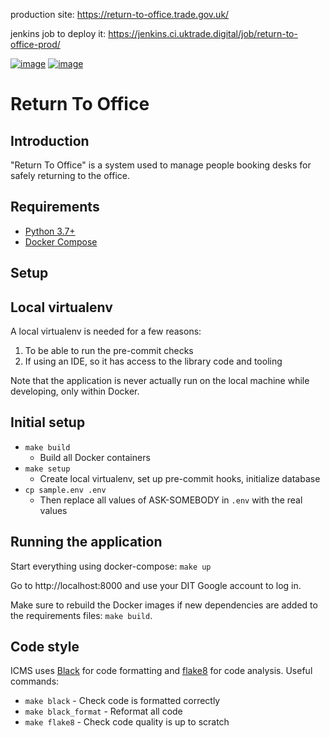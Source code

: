 production site: https://return-to-office.trade.gov.uk/

jenkins job to deploy it: https://jenkins.ci.uktrade.digital/job/return-to-office-prod/



<!-- [![circle-ci-image]][circle-ci] -->
<!-- [![codecov-image]][codecov] -->

[![image](https://circleci.com/gh/uktrade/icms/tree/master.svg?style=svg)](https://circleci.com/gh/uktrade/icms/tree/master)
[![image](https://codecov.io/gh/uktrade/icms/branch/master/graph/badge.svg)](https://codecov.io/gh/uktrade/icms)

# Return To Office

## Introduction

"Return To Office" is a system used to manage people booking desks for safely
returning to the office.

## Requirements

- [Python 3.7+](https://www.python.org/downloads/)
- [Docker Compose](https://docs.docker.com/compose/)

## Setup

## Local virtualenv

A local virtualenv is needed for a few reasons:

1. To be able to run the pre-commit checks
1. If using an IDE, so it has access to the library code and tooling

Note that the application is never actually run on the local machine while
developing, only within Docker.

## Initial setup

- `make build`
  - Build all Docker containers
- `make setup`
  - Create local virtualenv, set up pre-commit hooks, initialize database
- `cp sample.env .env`
  - Then replace all values of ASK-SOMEBODY in `.env` with the real values

## Running the application

Start everything using docker-compose: `make up`

Go to http://localhost:8000 and use your DIT Google account to log in.

Make sure to rebuild the Docker images if new dependencies are added to the
requirements files: `make build`.

## Code style

ICMS uses [Black](https://pypi.org/project/black/) for code formatting and
[flake8](https://flake8.pycqa.org/en/latest/) for code analysis. Useful commands:

- `make black` - Check code is formatted correctly
- `make black_format` - Reformat all code
- `make flake8` - Check code quality is up to scratch
